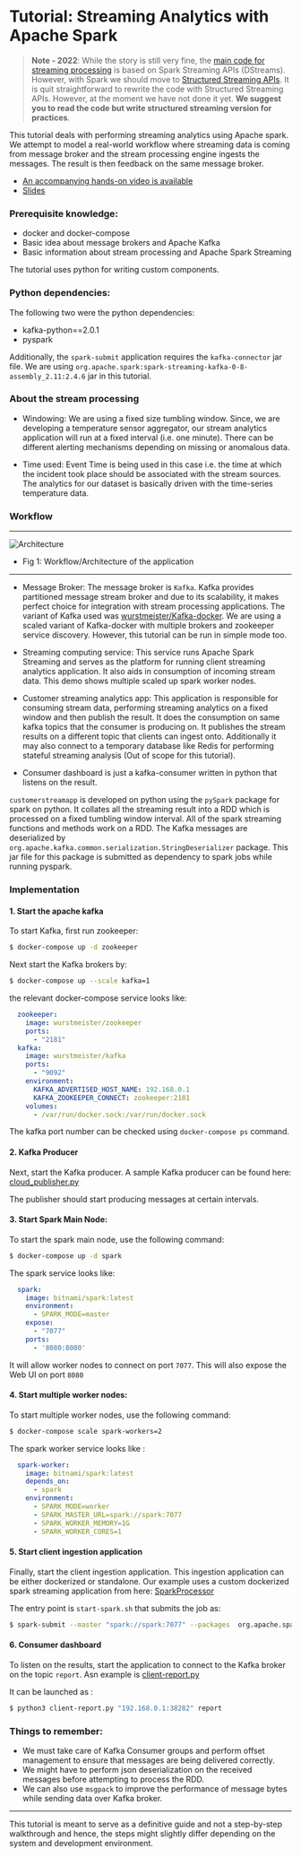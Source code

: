 # Tutorial: Streaming Analytics with Apache Spark
>**Note - 2022**:
> While the story is still very fine, the [main code for streaming processing](code/SparkProcessor/spark_processor.py) is based on Spark Streaming APIs (DStreams). However, with Spark we should move to [Structured Streaming APIs](https://spark.apache.org/docs/latest/structured-streaming-programming-guide.html). It is quit straightforward to rewrite the code with Structured Streaming APIs. However, at the moment we have not done it yet. **We suggest you to read the code but write structured streaming version for practices**.

This tutorial deals with performing streaming analytics using Apache spark. We attempt to model a real-world workflow where streaming data is coming from message broker and the stream processing engine ingests the messages. The result is then feedback on the same message broker.

* [An accompanying hands-on video is available](https://aalto.cloud.panopto.eu/Panopto/Pages/Viewer.aspx?id=ab115ae1-0d37-435e-8587-abe600d04d6a)
* [Slides](slide/cs-e4640-hands-on-sparks-streaming.pptx)

### Prerequisite knowledge:
- docker and docker-compose
- Basic idea about message brokers and Apache Kafka
- Basic information about stream processing and Apache Spark Streaming

The tutorial uses python for writing custom components.

### Python dependencies:
The following two were the python dependencies:
- kafka-python==2.0.1
- pyspark

Additionally, the `spark-submit` application requires the `kafka-connector` jar file. We are using `org.apache.spark:spark-streaming-kafka-0-8-assembly_2.11:2.4.6` jar in this  tutorial.

### About the stream processing

* Windowing: We are using a fixed size tumbling window. Since, we are developing a temperature sensor aggregator, our stream analytics application will run at a fixed interval (i.e. one minute). There can be different alerting mechanisms depending on missing or anomalous data.

* Time used: Event Time is being used in this case i.e. the time at which the incident took place should be associated with the stream sources. The analytics for our dataset is basically driven with the time-series temperature data.

### Workflow

---
![Architecture](images/Spark_Streaming.jpg)
* Fig 1: Workflow/Architecture of the application
---

* Message Broker: The message broker is `Kafka`. Kafka provides partitioned message stream broker and due to its scalability, it makes perfect choice for integration with stream processing applications. The variant of Kafka used was [wurstmeister/Kafka-docker](https://github.com/wurstmeister/kafka-docker/). We are using a scaled variant of Kafka-docker with multiple brokers and zookeeper service discovery. However, this tutorial can be run in simple mode too.

* Streaming computing service: This service runs Apache Spark Streaming and serves as the platform for running client streaming analytics application. It also aids in consumption of incoming stream data. This demo shows multiple scaled up spark worker nodes.

* Customer streaming analytics app: This application is responsible for consuming stream data, performing streaming analytics on a fixed window and then publish the result. It does the consumption on same kafka topics that the consumer is producing on. It publishes the stream results on a different topic that clients can ingest onto. Additionally it may also connect to a temporary database like Redis for performing stateful streaming analysis (Out of scope for this tutorial).

* Consumer dashboard is just a kafka-consumer written in python that listens on the result.


`customerstreamapp` is developed on python using the `pySpark` package for spark on python.  It collates all the streaming result into a RDD which is processed on a fixed tumbling window interval. All of the spark streaming functions and methods work on a RDD. The Kafka messages are deserialized by `org.apache.kafka.common.serialization.StringDeserializer` package. This jar file for this package is submitted as dependency to spark jobs while running pyspark.

### Implementation

#### 1. Start the apache kafka

To start Kafka, first run zookeeper:

```bash
$ docker-compose up -d zookeeper
```

Next start the Kafka brokers by:
```bash
$ docker-compose up --scale kafka=1
```

the relevant docker-compose service looks like:

```yaml
  zookeeper:
    image: wurstmeister/zookeeper
    ports:
      - "2181"
  kafka:
    image: wurstmeister/kafka
    ports:
      - "9092"
    environment:
      KAFKA_ADVERTISED_HOST_NAME: 192.168.0.1
      KAFKA_ZOOKEEPER_CONNECT: zookeeper:2181
    volumes:
      - /var/run/docker.sock:/var/run/docker.sock
```

The kafka port number can be checked using `docker-compose ps` command.

#### 2. Kafka Producer
Next, start the Kafka producer. A sample Kafka producer can be found here: [cloud_publisher.py](code/cloud_publisher.py)

The publisher should start producing messages at certain intervals.

#### 3. Start Spark Main Node:

To start the spark main node, use the following command:

```bash
$ docker-compose up -d spark
```

The spark service looks like:
```yaml
  spark:
    image: bitnami/spark:latest
    environment:
      - SPARK_MODE=master
    expose:
      - "7077"
    ports:
      - '8080:8080'
```

It will allow worker nodes to connect on port `7077`. This will also expose the Web UI on port `8080`

#### 4. Start multiple worker nodes:

To start multiple worker nodes, use the following command:

```bash
$ docker-compose scale spark-workers=2
```

The spark worker service looks like :
```yaml
  spark-worker:
    image: bitnami/spark:latest
    depends_on:
      - spark
    environment:
      - SPARK_MODE=worker
      - SPARK_MASTER_URL=spark://spark:7077
      - SPARK_WORKER_MEMORY=1G
      - SPARK_WORKER_CORES=1
```

#### 5. Start client ingestion application

Finally, start the client ingestion application. This ingestion application can be either dockerized or standalone. Our example uses a custom dockerized spark streaming application from here: [SparkProcessor](code/SparkProcessor)

The entry point is `start-spark.sh` that submits the job as:

```bash
$ spark-submit --master "spark://spark:7077" --packages  org.apache.spark:spark-streaming-kafka-0-8-assembly_2.11:2.4.6 pyspark_processor.py
```

#### 6. Consumer dashboard

To listen on the results, start the application to connect to the Kafka broker on the topic `report`. Asn example is [client-report.py](code/client-report.py)

It can be launched as :
```bash
$ python3 client-report.py "192.168.0.1:38282" report
```

### Things to remember:
* We must take care of Kafka Consumer groups and perform offset management to ensure that messages are being delivered correctly.
* We might have to perform json deserialization on the received messages before attempting to process the RDD.
* We can also use `msgpack` to improve the performance of message bytes while sending data over Kafka broker.


---
This tutorial is meant to serve as a definitive guide and not a step-by-step walkthrough and hence, the steps might slightly differ depending on the system and development environment.
